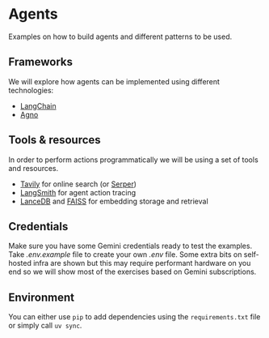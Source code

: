 # Agents

Examples on how to build agents and different patterns to be used.

## Frameworks

We will explore how agents can be implemented using different technologies:

* [LangChain](https://www.langchain.com/)
* [Agno](https://github.com/agno-agi/agno)

## Tools & resources

In order to perform actions programmatically we will be using a set of tools and resources.

* [Tavily](https://www.tavily.com/) for online search (or [Serper](https://serper.dev/))
* [LangSmith](https://smith.langchain.com/) for agent action tracing
* [LanceDB](lancedb.com) and [FAISS](https://faiss.ai/) for embedding storage and retrieval

## Credentials

Make sure you have some Gemini credentials ready to test the examples. Take _.env.example_ file to create your own _.env_ file. Some extra bits on self-hosted infra are shown but this may require performant hardware on you end so we will show most of the exercises based on Gemini subscriptions.

## Environment

You can either use `pip` to add dependencies using the `requirements.txt` file or simply call `uv sync`.
